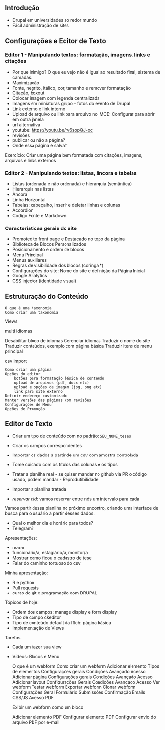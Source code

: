 ## Introdução

- Drupal em universidades ao redor mundo
- Fácil administração de sites

## Configurações e Editor de Texto

### Editor 1 - Manipulando textos: formatação, imagens, links e citações

- Por que inimigo? O que eu vejo não é igual ao resultado final, sistema de camadas.
- Maximização
- Fonte, negrito, itálico, cor, tamanho e remover formatação
- Citação, boxout
- Colocar imagem com legenda centralizada
- Imagens em miniaturas grupo - fotos do evento de Drupal
- Link externo e link interno
- Upload de arquivo ou link para arquivo no IMCE: Configurar para abrir em outra janela
- url alternativa
- youtube: https://youtu.be/rv6sopQJ-oc
- revisões
- publicar ou não a página?
- Onde essa página é salva?

Exercício: Criar uma página bem formatada com citações, imagens, arquivos e links externos

### Editor 2 - Manipulando textos: listas, âncora e tabelas

- Listas (ordenada e não ordenada) e hierarquia (semântica)
- Hierarquia nas listas
- Âncora
- Linha Horizontal
- Tabelas: cabeçalho, inserir e deletar linhas e colunas
- Accordion
- Código Fonte e Markdown

### Características gerais do site

- Promoted to front page e Destacado no topo da página
- Biblioteca de Blocos Personalizados
- Posicionamento e ordem de blocos
- Menu Principal
- Menus auxiliares
- Regras de visibilidade dos blocos (coringa *)
- Configurações do site: Nome do site e definição da Página Inicial
- Google Analytics
- CSS injector (identidade visual)

## Estruturação do Conteúdo

    O que é uma taxonomia
    Como criar uma taxonomia

Views

multi idiomas


Desabilitar bloco de idiomas
Gerenciar idiomas 
Traduzir o nome do site 
Traduzir conteúdos, exemplo com página básica
Traduzir itens de menu principal


csv import

    Como criar uma página
    Opções do editor
        botões para formatação básica de conteúdo
        upload de arquivos (pdf, docx etc)
        upload e opções de imagem (jpg, png etc)
        link para site externo
    Definir endereço customizado
    Manter versões das páginas com revisões
    Configurações de Menu
    Opções de Promoção






## Editor de Texto

- Criar um tipo de conteúdo com no padrão: `SEU_NOME_teses`
- Criar os campos correspondentes
- Importar os dados a partir de um csv com amostra controlada
- Tome cuidado com os títulos das colunas e os tipos
- Tratar a planilha real - se quiser mandar no github via PR o código usado, podem mandar - Reprodutibilidade
- Importar a planilha tratada

- *reservar nid*: vamos reservar entre nós um intervalo para cada

Vamos partir dessa planilha no próximo encontro, criando uma interface de busca para o usuário a partir
desses dados. 

- Qual o melhor dia e horário para todos?
- Telegram?



Apresentações:

- nome
- funcionário/a, estagiário/a, monitor/a
- Mostrar como ficou o cadastro de tese
- Falar do caminho tortuoso do csv 

Minha apresentação:

- R e python
- Pull requests
- curso de git e programação com DRUPAL

Tópicos de hoje:

- Ordem dos campos: manage display e form display
- Tipo de campo ckeditor
- Tipo de conteúdo default da fflch: página básica 
- Implementação de Views

Tarefas

- Cada um fazer sua view
- Vídeos: Blocos e Menu




    O que é um webform
    Como criar um webform
    Adicionar elemento
        Tipos de elementos
        Configurações gerais
        Condições
        Avançado
        Acesso
    Adicionar página
        Configurações gerais
        Condições
        Avançado
        Acesso
    Adicionar layout
        Configurações Gerais
        Condições
        Avançado
        Acesso
    Ver webform
    Testar webform
    Exportar webform
    Clonar webform
    Configurações
        Geral
        Formulário
        Submissões
        Confirmação
        Emails
        CSS/JS
        Acesso
        PDF

    Exibir um webform como um bloco

    
    Adicionar elemento PDF
    Configurar elemento PDF
    Configurar envio do arquivo PDF por e-mail







